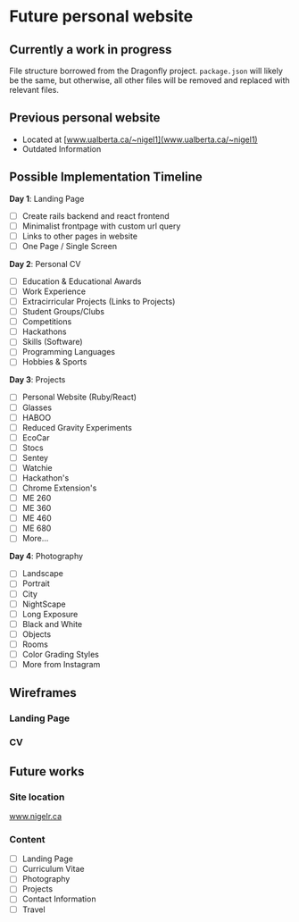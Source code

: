 # Future personal website

## Currently a work in progress
File structure borrowed from the Dragonfly project. `package.json` will likely be the same, but otherwise, all other files will be removed and replaced with relevant files. 

## Previous personal website
* Located at [www.ualberta.ca/~nigel1](www.ualberta.ca/~nigel1)
* Outdated Information

## Possible Implementation Timeline

**Day 1**: Landing Page

- [ ] Create rails backend and react frontend
- [ ] Minimalist frontpage with custom url query
- [ ] Links to other pages in website
- [ ] One Page / Single Screen

**Day 2**: Personal CV

- [ ] Education & Educational Awards
- [ ] Work Experience
- [ ] Extracirricular Projects (Links to Projects)
- [ ] Student Groups/Clubs
- [ ] Competitions
- [ ] Hackathons
- [ ] Skills (Software)
- [ ] Programming Languages
- [ ] Hobbies & Sports

**Day 3**: Projects

- [ ] Personal Website (Ruby/React)
- [ ] Glasses
- [ ] HABOO
- [ ] Reduced Gravity Experiments
- [ ] EcoCar
- [ ] Stocs
- [ ] Sentey
- [ ] Watchie
- [ ] Hackathon's
- [ ] Chrome Extension's
- [ ] ME 260
- [ ] ME 360
- [ ] ME 460
- [ ] ME 680
- [ ] More...

**Day 4**: Photography

- [ ] Landscape
- [ ] Portrait
- [ ] City
- [ ] NightScape
- [ ] Long Exposure
- [ ] Black and White
- [ ] Objects
- [ ] Rooms
- [ ] Color Grading Styles
- [ ] More from Instagram

## Wireframes

### Landing Page
### CV

## Future works

### Site location
www.nigelr.ca

### Content
- [ ] Landing Page
- [ ] Curriculum Vitae
- [ ] Photography
- [ ] Projects
- [ ] Contact Information
- [ ] Travel
